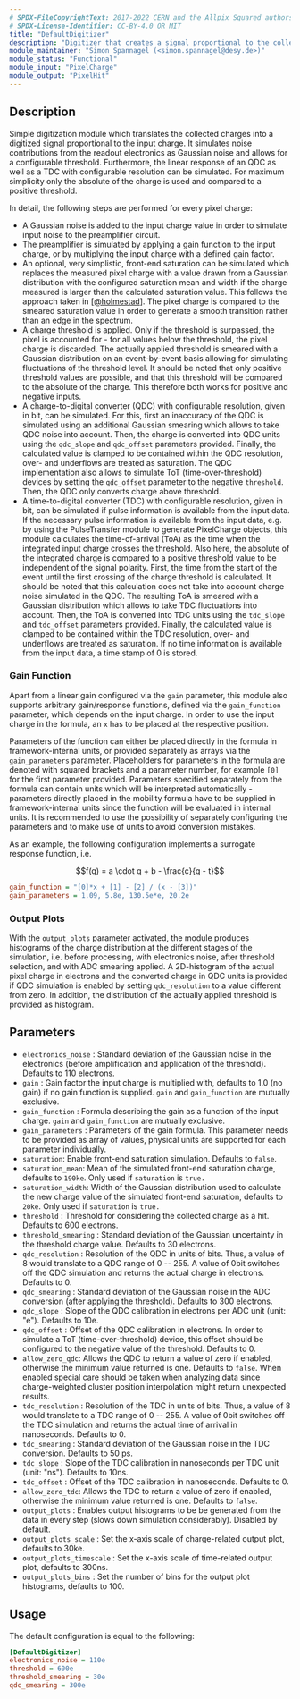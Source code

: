 ```yaml
---
# SPDX-FileCopyrightText: 2017-2022 CERN and the Allpix Squared authors
# SPDX-License-Identifier: CC-BY-4.0 OR MIT
title: "DefaultDigitizer"
description: "Digitizer that creates a signal proportional to the collected charge"
module_maintainer: "Simon Spannagel (<simon.spannagel@desy.de>)"
module_status: "Functional"
module_input: "PixelCharge"
module_output: "PixelHit"
---
```


## Description
Simple digitization module which translates the collected charges into a digitized signal proportional to the input charge. It simulates noise contributions from the readout electronics as Gaussian noise and allows for a configurable threshold. Furthermore, the linear response of an QDC as well as a TDC with configurable resolution can be simulated.
For maximum simplicity only the absolute of the charge is used and compared to a positive threshold.

In detail, the following steps are performed for every pixel charge:

* A Gaussian noise is added to the input charge value in order to simulate input noise to the preamplifier circuit.
* The preamplifier is simulated by applying a gain function to the input charge, or by multiplying the input charge with a defined gain factor.
* An optional, very simplistic, front-end saturation can be simulated which replaces the measured pixel charge with a value drawn from a Gaussian distribution with the configured saturation mean and width if the charge measured is larger than the calculated saturation value. This follows the approach taken in \[[@holmestad]\]. The pixel charge is compared to the smeared saturation value in order to generate a smooth transition rather than an edge in the spectrum.
* A charge threshold is applied. Only if the threshold is surpassed, the pixel is accounted for - for all values below the threshold, the pixel charge is discarded. The actually applied threshold is smeared with a Gaussian distribution on an event-by-event basis allowing for simulating fluctuations of the threshold level. It should be noted that only positive threshold values are possible, and that this threshold will be compared to the absolute of the charge. This therefore both works for positive and negative inputs.
* A charge-to-digital converter (QDC) with configurable resolution, given in bit, can be simulated. For this, first an inaccuracy of the QDC is simulated using an additional Gaussian smearing which allows to take QDC noise into account. Then, the charge is converted into QDC units using the `qdc_slope` and `qdc_offset` parameters provided. Finally, the calculated value is clamped to be contained within the QDC resolution, over- and underflows are treated as saturation.
The QDC implementation also allows to simulate ToT (time-over-threshold) devices by setting the `qdc_offset` parameter to the negative `threshold`. Then, the QDC only converts charge above threshold.
* A time-to-digital converter (TDC) with configurable resolution, given in bit, can be simulated if pulse information is available from the input data. If the necessary pulse information is available from the input data, e.g. by using the PulseTransfer module to generate PixelCharge objects, this module calculates the time-of-arrival (ToA) as the time when the integrated input charge crosses the threshold. Also here, the absolute of the integrated charge is compared to a positive threshold value to be independent of the signal polarity.
First, the time from the start of the event until the first crossing of the charge threshold is calculated. It should be noted that this calculation does not take into account charge noise simulated in the QDC. The resulting ToA is smeared with a Gaussian distribution which allows to take TDC fluctuations into account. Then, the ToA is converted into TDC units using the `tdc_slope` and `tdc_offset` parameters provided. Finally, the calculated value is clamped to be contained within the TDC resolution, over- and underflows are treated as saturation.
If no time information is available from the input data, a time stamp of 0 is stored.

### Gain Function

Apart from a linear gain configured via the `gain` parameter, this module also supports arbitrary gain/response functions, defined via the `gain_function` parameter, which depends on the input charge.
In order to use the input charge in the formula, an `x` has to be placed at the respective position.

Parameters of the function can either be placed directly in the formula in framework-internal units, or provided separately as arrays via the `gain_parameters` parameter.
Placeholders for parameters in the formula are denoted with squared brackets and a parameter number, for example `[0]` for the first parameter provided.
Parameters specified separately from the formula can contain units which will be interpreted automatically - parameters directly placed in the mobility formula have to be supplied in framework-internal units since the function will be evaluated in internal units.
It is recommended to use the possibility of separately configuring the parameters and to make use of units to avoid conversion mistakes.

As an example, the following configuration implements a surrogate response function, i.e.

```math
f(q) = a \cdot q + b - \frac{c}{q - t}
```

```ini
gain_function = "[0]*x + [1] - [2] / (x - [3])"
gain_parameters = 1.09, 5.8e, 130.5e*e, 20.2e
```

### Output Plots

With the `output_plots` parameter activated, the module produces histograms of the charge distribution at the different stages of the simulation, i.e. before processing, with electronics noise, after threshold selection, and with ADC smearing applied.
A 2D-histogram of the actual pixel charge in electrons and the converted charge in QDC units is provided if QDC simulation is enabled by setting `qdc_resolution` to a value different from zero.
In addition, the distribution of the actually applied threshold is provided as histogram.


## Parameters
* `electronics_noise` : Standard deviation of the Gaussian noise in the electronics (before amplification and application of the threshold). Defaults to 110 electrons.
* `gain` : Gain factor the input charge is multiplied with, defaults to 1.0 (no gain) if no gain function is supplied. `gain` and `gain_function` are mutually exclusive.
* `gain_function` : Formula describing the gain as a function of the input charge. `gain` and `gain_function` are mutually exclusive.
* `gain_parameters` : Parameters of the gain formula. This parameter needs to be provided as array of values, physical units are supported for each parameter individually.
* `saturation`: Enable front-end saturation simulation. Defaults to `false`.
* `saturation_mean`: Mean of the simulated front-end saturation charge, defaults to `190ke`. Only used if `saturation` is `true.`
* `saturation_width`: Width of the Gaussian distribution used to calculate the new charge value of the simulated front-end saturation, defaults to `20ke`. Only used if `saturation` is `true.`
* `threshold` : Threshold for considering the collected charge as a hit. Defaults to 600 electrons.
* `threshold_smearing` : Standard deviation of the Gaussian uncertainty in the threshold charge value. Defaults to 30 electrons.
* `qdc_resolution` : Resolution of the QDC in units of bits. Thus, a value of 8 would translate to a QDC range of 0 -- 255. A value of 0bit switches off the QDC simulation and returns the actual charge in electrons. Defaults to 0.
* `qdc_smearing` : Standard deviation of the Gaussian noise in the ADC conversion (after applying the threshold). Defaults to 300 electrons.
* `qdc_slope` : Slope of the QDC calibration in electrons per ADC unit (unit: "e"). Defaults to 10e.
* `qdc_offset` : Offset of the QDC calibration in electrons. In order to simulate a ToT (time-over-threshold) device, this offset should be configured to the negative value of the threshold. Defaults to 0.
* `allow_zero_qdc`: Allows the QDC to return a value of zero if enabled, otherwise the minimum value returned is one. Defaults to `false`. When enabled special care should be taken when analyzing data since charge-weighted cluster position interpolation might return unexpected results.
* `tdc_resolution` : Resolution of the TDC in units of bits. Thus, a value of 8 would translate to a TDC range of 0 -- 255. A value of 0bit switches off the TDC simulation and returns the actual time of arrival in nanoseconds. Defaults to 0.
* `tdc_smearing` : Standard deviation of the Gaussian noise in the TDC conversion. Defaults to 50 ps.
* `tdc_slope` : Slope of the TDC calibration in nanoseconds per TDC unit (unit: "ns"). Defaults to 10ns.
* `tdc_offset` : Offset of the TDC calibration in nanoseconds. Defaults to 0.
* `allow_zero_tdc`: Allows the TDC to return a value of zero if enabled, otherwise the minimum value returned is one. Defaults to `false`.
* `output_plots` : Enables output histograms to be be generated from the data in every step (slows down simulation considerably). Disabled by default.
* `output_plots_scale` : Set the x-axis scale of charge-related output plot, defaults to 30ke.
* `output_plots_timescale` : Set the x-axis scale of time-related output plot, defaults to 300ns.
* `output_plots_bins` : Set the number of bins for the output plot histograms, defaults to 100.


## Usage
The default configuration is equal to the following:

```ini
[DefaultDigitizer]
electronics_noise = 110e
threshold = 600e
threshold_smearing = 30e
qdc_smearing = 300e
```


[@holmestad]: https://inspirehep.net/literature/1813192
